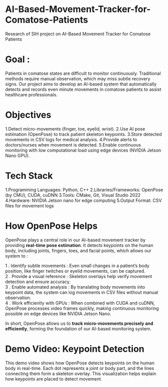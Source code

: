 # AI-Based-Movement-Tracker-for-Comatose-Patients
Research of SIH project on AI-Based Movement Tracker  for Comatose Patients

# Goal : 
Patients in comatose states are difficult to monitor continuously. Traditional methods require manual observation, which may miss subtle recovery signs. Our project aims to develop an AI-based system that automatically detects and records even minute movements in comatose patients to assist healthcare professionals.

# Objectives
1.Detect micro-movements (finger, toe, eyelid, wrist).
2.Use AI pose estimation (OpenPose) to track patient skeleton keypoints.
3.Store detected movements in CSV logs for medical analysis.
4.Provide alerts to doctors/nurses when movement is detected.
5.Enable continuous monitoring with low computational load using edge devices (NVIDIA Jetson Nano GPU).

# Tech Stack
1.Programming Languages: Python, C++
2.Libraries/Frameworks: OpenPose (by CMU), CUDA, cuDNN
3.Tools: CMake, Git, Visual Studio 2022
4.Hardware: NVIDIA Jetson nano for edge computing
5.Output Format: CSV files for movement logs

# How OpenPose Helps
OpenPose plays a central role in our AI-based movement tracker by providing **real-time pose estimation**. It detects keypoints on the human body, including joints, fingers, toes, and facial points, which allows our system to :

1 . Identify subtle movements : Even small changes in a patient’s body position, like finger twitches or eyelid movements, can be captured.  
2 . Provide a visual reference : Skeleton overlays help verify movement detection and ensure accuracy.  
3 . Enable automated analysis : By translating body movements into keypoint data, the system can log movements in CSV files without manual observation.  
4 . Work efficiently with GPUs : When combined with CUDA and cuDNN, OpenPose processes video frames quickly, making continuous monitoring possible on edge devices like NVIDIA Jetson Nano.  

In short, OpenPose allows us to **track micro-movements precisely and efficiently**, forming the foundation of our AI-based monitoring system.

# Demo Video: Keypoint Detection
This demo video shows how OpenPose detects keypoints on the human body in real-time. Each dot represents a joint or body part, and the lines connecting them form a skeleton overlay. This visualization helps explain how keypoints are placed to detect movement.
              
